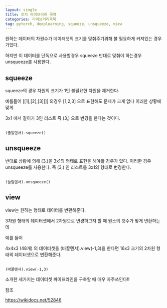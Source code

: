 ```yaml
---
layout: single
title: 토치 라이브러리 쿡북
categories: 라이브러리쿡북
tag: pytorch, deeplearning, squeeze, unsqueeze, view
---
```


원하는 데이터의 차원수가 데이터셋의 크기를 맞춰주기위해 불 필요하게 커져있는 경우가있다.

하지만 이 데이터를 단독으로 사용할경우  squeeze 반대로 맞춰야 하는경우 unsqueeze를 사용한다.



## squeeze

squeeze의 경우 차원의 크기가 1인 불필요한 차원을  제거한다.



예를들어 [[1],[2],[3]]]] 의경우 [1,2,3] 으로 표현해도 문제가 크게 없다 이러한 상황에 맞게 

3x1 에서 길이가 3인 리스트 즉 (3,) 으로 변경을 한다는 것이다.

<pre><code>
(줄일텐서).squeeze() 
</code></pre>

## unsqueeze

반대로 상황에 의해 (3,)을 3x1의 형태로 표현을 해야할 경우가 있다. 이러한 경우 unsqueeze를 사용한다. 즉 (3,) 인 리스트를 3x1의 형태로 변경한다.

<pre><code>
(늘릴텐서).unsqueeze() 
</code></pre>


## view

view는 원하는 형태로 데이터를 변환해준다.


3차원 형태의 데이터셋에서 2차원으로 변경하고자 할 때 원소의 갯수가 맞게 변환하는데 

예를 들어 

4x4x3 (48개) 의 데이터셋을 (바꿀텐서).view(-1,3)을 한다면 16x3 크기의 2차원 형태의 데이터셋으로 변환해준다.


<pre><code>
(바꿀텐서).view(-1,3)
</code></pre>


소개한 세가지는 데이터셋 파이프라인을 구축할 때 매우 자주쓰인다!! 


참조 

https://wikidocs.net/52846

